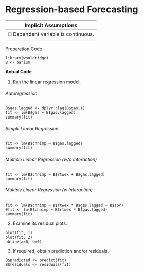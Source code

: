# Regression-based Forecasting

| Implicit Assumptions |
| :---: |
| :white_medium_square: Dependent variable is continuous. |

Preparation Code
```
library(wooldridge)
B <- barium
```
**Actual Code**
1. Run the linear regression model.
###### Autoregression
```
B$gas.lagged <- dplyr::lag(B$gas,1)
fit <- lm(B$gas ~ B$gas.lagged)
summary(fit)
```
###### Simple Linear Regression
```
fit <- lm(B$chnimp ~ B$gas.lagged)
summary(fit)
```
###### Multiple Linear Regression (w/o Interaction)
```
fit <- lm(B$chnimp ~ B$rtwex + B$gas.lagged)
summary(fit)
```
###### Multiple Linear Regression (w Interaction)
```
fit <- lm(B$chnimp ~ B$rtwex * B$gas.lagged + B$spr)
#fit <- lm(B$chnimp ~ B$rtwex * B$gas.lagged)
summary(fit)
```
2. Examine its residual plots.
```
plot(fit, 1)
plot(fit, 2)
abline(a=0, b=0)
```
3. If required, obtain prediction and/or residuals.
```
B$predicted <- predict(fit)
B$residuals <- residuals(fit)
```
